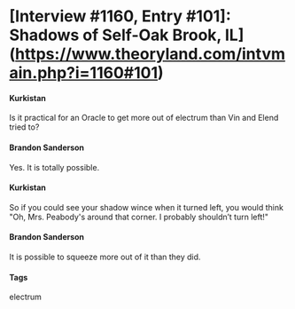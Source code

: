 # [Interview #1160, Entry #101]: Shadows of Self-Oak Brook, IL](https://www.theoryland.com/intvmain.php?i=1160#101)

#### Kurkistan

Is it practical for an Oracle to get more out of electrum than Vin and Elend tried to?

#### Brandon Sanderson

Yes. It is totally possible.

#### Kurkistan

So if you could see your shadow wince when it turned left, you would think "Oh, Mrs. Peabody's around that corner. I probably shouldn’t turn left!"

#### Brandon Sanderson

It is possible to squeeze more out of it than they did.

#### Tags

electrum

